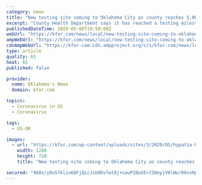 ```yaml
---
category: news
title: "New testing site coming to Oklahoma City as county reaches 5,000th COVID-19 testing sample"
excerpt: "County Health Department says it has reached a testing milestone in Oklahoma City. Over the past eight weeks, nurses and support staff at the"
publishedDateTime: 2020-05-06T19:50:00Z
webUrl: "https://kfor.com/news/local/new-testing-site-coming-to-oklahoma-city-as-county-reaches-5000th-covid-19-testing-sample/"
ampWebUrl: "https://kfor.com/news/local/new-testing-site-coming-to-oklahoma-city-as-county-reaches-5000th-covid-19-testing-sample/amp/"
cdnAmpWebUrl: "https://kfor-com.cdn.ampproject.org/c/s/kfor.com/news/local/new-testing-site-coming-to-oklahoma-city-as-county-reaches-5000th-covid-19-testing-sample/amp/"
type: article
quality: 65
heat: 65
published: false

provider:
  name: Oklahoma's News
  domain: kfor.com

topics:
  - Coronavirus in US
  - Coronavirus

tags:
  - US-OK

images:
  - url: "https://kfor.com/wp-content/uploads/sites/3/2020/05/hypatia-h_75dd3f971a5f18673097836430cfe857-h_c78a140d794a2fd7b4ec72042552b438.jpg?w=1280&h=720&crop=1"
    width: 1280
    height: 720
    title: "New testing site coming to Oklahoma City as county reaches 5,000th COVID-19 testing sample"

secured: "9AOx/y9uS7kliu60FjQLcJiU8Kv7wt8j+cwuP2QoGE+2IWoyjV0lWur08voHpPtoVW05RQa6yZWcj6F7HvMWk5OwtYG3GS599ct3/OoghCOS3j3XtcbYmdA2WEqZPNDssdcyhtN0Cp5njQt6JPy8cInzPl12YTyyBS92HsmTiyqx2Vgw8JBmJhb4R8dX9O4vhrYKe1rhdHxWQTT22P5qiN/07WnLBGBesc0BbnFTSGtTZsqFsrAbTXwV2pP3ftbdPuPi5ie9nu+eNuJZbF0vEmpgBNwrUqCN79/pxdhEH6TDRERyn/ay+uNdptlEjyhCxMaFSLDHEvIp7NbPRZbJwrHuFzpZYcm98NB9cKm+j/Yxjw+JIJUeM+24+VKk6cxuoyf5TLxiVxo+llOYNZIgfe6/HnrcjhUYmihAtNpc3rs7c8iJM9+tKx5EnjM5ClSVrilF119UKGPknKqZDtkXpmSp14J89lRHLLk2Nk2DY9s=;f4BDeZy7VoxOvLVkddyJpQ=="
---
```


